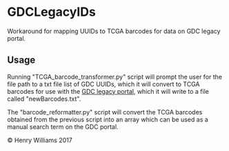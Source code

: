 # GDCLegacyIDs
Workaround for mapping UUIDs to TCGA barcodes for data on GDC legacy portal.

## Usage
Running "TCGA_barcode_transformer.py" script will prompt the user for the file path to a txt file list of GDC UUIDs, which it will convert to TCGA barcodes for use with the [GDC legacy portal](https://portal.gdc.cancer.gov/legacy-archive/search/f), which it will write to a file called "newBarcodes.txt". 

The "barcode_reformatter.py" script will convert the TCGA barcodes obtained from the previous script into an array which can be used as a manual search term on the GDC portal.

&copy; Henry Williams 2017

